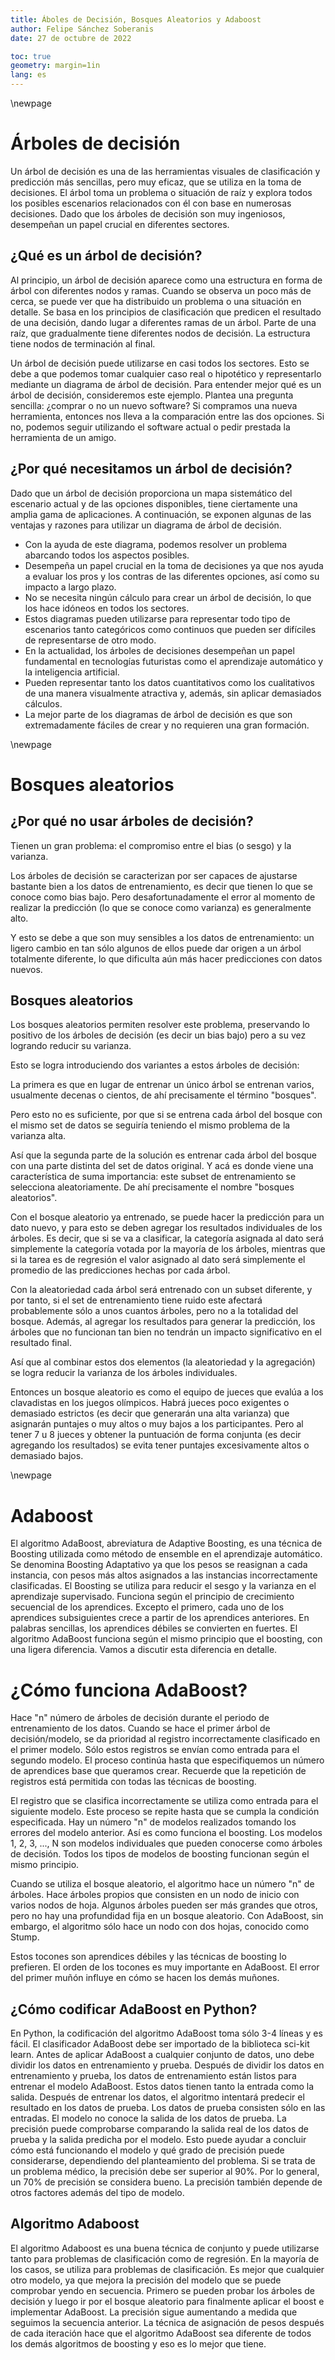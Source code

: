 ```yaml
---
title: Áboles de Decisión, Bosques Aleatorios y Adaboost
author: Felipe Sánchez Soberanis
date: 27 de octubre de 2022

toc: true
geometry: margin=1in
lang: es
---
```


\newpage
# Árboles de decisión

Un árbol de decisión es una de las herramientas visuales de clasificación y predicción más sencillas, pero muy eficaz, que se utiliza en la toma de decisiones. El árbol toma un problema o situación de raíz y explora todos los posibles escenarios relacionados con él con base en numerosas decisiones. Dado que los árboles de decisión son muy ingeniosos, desempeñan un papel crucial en diferentes sectores.

## ¿Qué es un árbol de decisión?

Al principio, un árbol de decisión aparece como una estructura en forma de árbol con diferentes nodos y ramas. Cuando se observa un poco más de cerca, se puede ver que ha distribuido un problema o una situación en detalle. Se basa en los principios de clasificación que predicen el resultado de una decisión, dando lugar a diferentes ramas de un árbol. Parte de una raíz, que gradualmente tiene diferentes nodos de decisión. La estructura tiene nodos de terminación al final.

Un árbol de decisión puede utilizarse en casi todos los sectores. Esto se debe a que podemos tomar cualquier caso real o hipotético y representarlo mediante un diagrama de árbol de decisión. Para entender mejor qué es un árbol de decisión, consideremos este ejemplo. Plantea una pregunta sencilla: ¿comprar o no un nuevo software? Si compramos una nueva herramienta, entonces nos lleva a la comparación entre las dos opciones. Si no, podemos seguir utilizando el software actual o pedir prestada la herramienta de un amigo.

## ¿Por qué necesitamos un árbol de decisión?

Dado que un árbol de decisión proporciona un mapa sistemático del escenario actual y de las opciones disponibles, tiene ciertamente una amplia gama de aplicaciones. A continuación, se exponen algunas de las ventajas y razones para utilizar un diagrama de árbol de decisión.

- Con la ayuda de este diagrama, podemos resolver un problema abarcando todos los aspectos posibles.
- Desempeña un papel crucial en la toma de decisiones ya que nos ayuda a evaluar los pros y los contras de las diferentes opciones, así como su impacto a largo plazo.
- No se necesita ningún cálculo para crear un árbol de decisión, lo que los hace idóneos en todos los sectores.
- Estos diagramas pueden utilizarse para representar todo tipo de escenarios tanto categóricos como continuos que pueden ser difíciles de representarse de otro modo.
- En la actualidad, los árboles de decisiones desempeñan un papel fundamental en tecnologías futuristas como el aprendizaje automático y la inteligencia artificial.
- Pueden representar tanto los datos cuantitativos como los cualitativos de una manera visualmente atractiva y, además, sin aplicar demasiados cálculos.
- La mejor parte de los diagramas de árbol de decisión es que son extremadamente fáciles de crear y no requieren una gran formación.

\newpage
# Bosques aleatorios

## ¿Por qué no usar árboles de decisión?

Tienen un gran problema: el compromiso entre el bias (o sesgo) y la varianza.

Los árboles de decisión se caracterizan por ser capaces de ajustarse bastante bien a los datos de entrenamiento, es decir que tienen lo que se conoce como bias bajo. Pero desafortunadamente el error al momento de realizar la predicción (lo que se conoce como varianza) es generalmente alto.

Y esto se debe a que son muy sensibles a los datos de entrenamiento: un ligero cambio en tan sólo algunos de ellos puede dar origen a un árbol totalmente diferente, lo que dificulta aún más hacer predicciones con datos nuevos.

## Bosques aleatorios

Los bosques aleatorios permiten resolver este problema, preservando lo positivo de los árboles de decisión (es decir un bias bajo) pero a su vez logrando reducir su varianza.

Esto se logra introduciendo dos variantes a estos árboles de decisión:

La primera es que en lugar de entrenar un único árbol se entrenan varios, usualmente decenas o cientos, de ahí precisamente el término "bosques".

Pero esto no es suficiente, por que si se entrena cada árbol del bosque con el mismo set de datos se seguiría teniendo el mismo problema de la varianza alta.

Así que la segunda parte de la solución es entrenar cada árbol del bosque con una parte distinta del set de datos original. Y acá es donde viene una característica de suma importancia: este subset de entrenamiento se selecciona aleatoriamente. De ahí precisamente el nombre "bosques aleatorios".

Con el bosque aleatorio ya entrenado, se puede hacer la predicción para un dato nuevo, y para esto se deben agregar los resultados individuales de los árboles. Es decir, que si se va a clasificar, la categoría asignada al dato será simplemente la categoría votada por la mayoría de los árboles, mientras que si la tarea es de regresión el valor asignado al dato será simplemente el promedio de las predicciones hechas por cada árbol.

Con la aleatoriedad cada árbol será entrenado con un subset diferente, y por tanto, si el set de entrenamiento tiene ruido este afectará probablemente sólo a unos cuantos árboles, pero no a la totalidad del bosque. Además, al agregar los resultados para generar la predicción, los árboles que no funcionan tan bien no tendrán un impacto significativo en el resultado final.

Así que al combinar estos dos elementos (la aleatoriedad y la agregación) se logra reducir la varianza de los árboles individuales.

Entonces un bosque aleatorio es como el equipo de jueces que evalúa a los clavadistas en los juegos olímpicos. Habrá jueces poco exigentes o demasiado estrictos (es decir que generarán una alta varianza) que asignarán puntajes o muy altos o muy bajos a los participantes. Pero al tener 7 u 8 jueces y obtener la puntuación de forma conjunta (es decir agregando los resultados) se evita tener puntajes excesivamente altos o demasiado bajos.

\newpage
# Adaboost

El algoritmo AdaBoost, abreviatura de Adaptive Boosting, es una técnica de Boosting utilizada como método de ensemble en el aprendizaje automático. Se denomina Boosting Adaptativo ya que los pesos se reasignan a cada instancia, con pesos más altos asignados a las instancias incorrectamente clasificadas. El Boosting se utiliza para reducir el sesgo y la varianza en el aprendizaje supervisado. Funciona según el principio de crecimiento secuencial de los aprendices. Excepto el primero, cada uno de los aprendices subsiguientes crece a partir de los aprendices anteriores. En palabras sencillas, los aprendices débiles se convierten en fuertes. El algoritmo AdaBoost funciona según el mismo principio que el boosting, con una ligera diferencia. Vamos a discutir esta diferencia en detalle.

# ¿Cómo funciona AdaBoost?

Hace "n" número de árboles de decisión durante el periodo de entrenamiento de los datos. Cuando se hace el primer árbol de decisión/modelo, se da prioridad al registro incorrectamente clasificado en el primer modelo. Sólo estos registros se envían como entrada para el segundo modelo. El proceso continúa hasta que especifiquemos un número de aprendices base que queramos crear. Recuerde que la repetición de registros está permitida con todas las técnicas de boosting.

El registro que se clasifica incorrectamente se utiliza como entrada para el siguiente modelo. Este proceso se repite hasta que se cumpla la condición especificada. Hay un número "n" de modelos realizados tomando los errores del modelo anterior. Así es como funciona el boosting. Los modelos 1, 2, 3, ..., N son modelos individuales que pueden conocerse como árboles de decisión. Todos los tipos de modelos de boosting funcionan según el mismo principio.

Cuando se utiliza el bosque aleatorio, el algoritmo hace un número "n" de árboles. Hace árboles propios que consisten en un nodo de inicio con varios nodos de hoja. Algunos árboles pueden ser más grandes que otros, pero no hay una profundidad fija en un bosque aleatorio. Con AdaBoost, sin embargo, el algoritmo sólo hace un nodo con dos hojas, conocido como Stump.

Estos tocones son aprendices débiles y las técnicas de boosting lo prefieren. El orden de los tocones es muy importante en AdaBoost. El error del primer muñón influye en cómo se hacen los demás muñones.

## ¿Cómo codificar AdaBoost en Python?

En Python, la codificación del algoritmo AdaBoost toma sólo 3-4 líneas y es fácil. El clasificador AdaBoost debe ser importado de la biblioteca sci-kit learn. Antes de aplicar AdaBoost a cualquier conjunto de datos, uno debe dividir los datos en entrenamiento y prueba. Después de dividir los datos en entrenamiento y prueba, los datos de entrenamiento están listos para entrenar el modelo AdaBoost. Estos datos tienen tanto la entrada como la salida. Después de entrenar los datos, el algoritmo intentará predecir el resultado en los datos de prueba. Los datos de prueba consisten sólo en las entradas. El modelo no conoce la salida de los datos de prueba. La precisión puede comprobarse comparando la salida real de los datos de prueba y la salida predicha por el modelo. Esto puede ayudar a concluir cómo está funcionando el modelo y qué grado de precisión puede considerarse, dependiendo del planteamiento del problema. Si se trata de un problema médico, la precisión debe ser superior al 90%. Por lo general, un 70% de precisión se considera bueno. La precisión también depende de otros factores además del tipo de modelo.

## Algoritmo Adaboost

El algoritmo Adaboost es una buena técnica de conjunto y puede utilizarse tanto para problemas de clasificación como de regresión. En la mayoría de los casos, se utiliza para problemas de clasificación. Es mejor que cualquier otro modelo, ya que mejora la precisión del modelo que se puede comprobar yendo en secuencia. Primero se pueden probar los árboles de decisión y luego ir por el bosque aleatorio para finalmente aplicar el boost e implementar AdaBoost. La precisión sigue aumentando a medida que seguimos la secuencia anterior. La técnica de asignación de pesos después de cada iteración hace que el algoritmo AdaBoost sea diferente de todos los demás algoritmos de boosting y eso es lo mejor que tiene.

